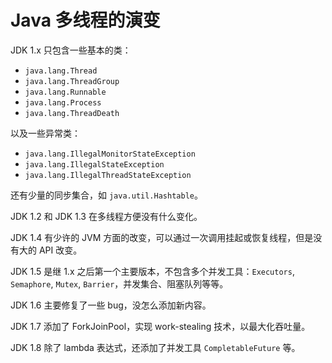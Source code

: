 # Java 多线程的演变

JDK 1.x 只包含一些基本的类：

- `java.lang.Thread`
- `java.lang.ThreadGroup`
- `java.lang.Runnable`
- `java.lang.Process`
- `java.lang.ThreadDeath`

以及一些异常类：

- `java.lang.IllegalMonitorStateException`
- `java.lang.IllegalStateException`
- `java.lang.IllegalThreadStateException`

还有少量的同步集合，如 `java.util.Hashtable`。

JDK 1.2 和 JDK 1.3 在多线程方便没有什么变化。

JDK 1.4 有少许的 JVM 方面的改变，可以通过一次调用挂起或恢复线程，但是没有大的 API 改变。

JDK 1.5 是继 1.x 之后第一个主要版本，不包含多个并发工具：`Executors`, `Semaphore`, `Mutex`, `Barrier`，并发集合、阻塞队列等等。

JDK 1.6 主要修复了一些 bug，没怎么添加新内容。

JDK 1.7 添加了 ForkJoinPool，实现 work-stealing 技术，以最大化吞吐量。

JDK 1.8 除了 lambda 表达式，还添加了并发工具 `CompletableFuture` 等。
